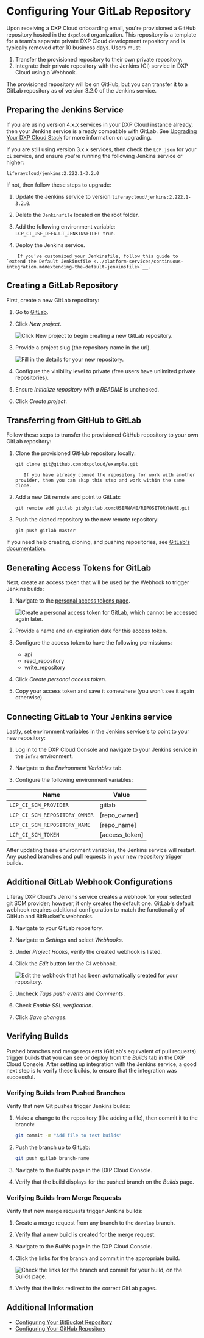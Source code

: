 # Configuring Your GitLab Repository

Upon receiving a DXP Cloud onboarding email, you're provisioned a GitHub repository hosted in the `dxpcloud` organization. This repository is a template for a team's separate private DXP Cloud development repository and is typically removed after 10 business days. Users must:

1. Transfer the provisioned repository to their own private repository.
1. Integrate their private repository with the Jenkins (CI) service in DXP Cloud using a Webhook.

The provisioned repository will be on GitHub, but you can transfer it to a GitLab repository as of version 3.2.0 of the Jenkins service.

## Preparing the Jenkins Service

If you are using version 4.x.x services in your DXP Cloud instance already, then your Jenkins service is already compatible with GitLab. See [Upgrading Your DXP Cloud Stack](../reference/upgrading-your-dxp-cloud-stack.md) for more information on upgrading.

If you are still using version 3.x.x services, then check the `LCP.json` for your `ci` service, and ensure you're running the following Jenkins service or higher:

```
liferaycloud/jenkins:2.222.1-3.2.0
```

If not, then follow these steps to upgrade:

1. Update the Jenkins service to version `liferaycloud/jenkins:2.222.1-3.2.0`.

1. Delete the `Jenkinsfile` located on the root folder.

1. Add the following environment variable: `LCP_CI_USE_DEFAULT_JENKINSFILE: true`.

1. Deploy the Jenkins service.

```note::
    If you've customized your Jenkinsfile, follow this guide to `extend the Default Jenkinsfile <../platform-services/continuous-integration.md#extending-the-default-jenkinsfile>`__.
```

## Creating a GitLab Repository

First, create a new GitLab repository:

1. Go to [GitLab](https://gitlab.com).

1. Click _New project_.

    ![Click New project to begin creating a new GitLab repository.](./configuring-your-gitlab-repository/images/01.png)

1. Provide a project slug (the repository name in the url).

    ![Fill in the details for your new repository.](./configuring-your-gitlab-repository/images/02.png)

1. Configure the visibility level to private (free users have unlimited private repositories).

1. Ensure _Initialize repository with a README_ is unchecked.

1. Click _Create project_.

## Transferring from GitHub to GitLab

Follow these steps to transfer the provisioned GitHub repository to your own GitLab repository:

1. Clone the provisioned GitHub repository locally:

    ```git clone git@github.com:dxpcloud/example.git```

    ```note::
       If you have already cloned the repository for work with another provider, then you can skip this step and work within the same clone.
    ```

1. Add a new Git remote and point to GitLab:

    ```git remote add gitlab git@gitlab.com:USERNAME/REPOSITORYNAME.git```

1. Push the cloned repository to the new remote repository:

    ```git push gitlab master```

If you need help creating, cloning, and pushing repositories, see [GitLab's documentation](https://docs.gitlab.com/ee/gitlab-basics/start-using-git.html).

## Generating Access Tokens for GitLab

Next, create an access token that will be used by the Webhook to trigger Jenkins builds:

1. Navigate to the [personal access tokens page](https://gitlab.com/profile/personal_access_tokens).

    ![Create a personal access token for GitLab, which cannot be accessed again later.](./configuring-your-gitlab-repository/images/03.png)

1. Provide a name and an expiration date for this access token.

1. Configure the access token to have the following permissions:

    * api
    * read_repository
    * write_repository

1. Click _Create personal access token_.

1. Copy your access token and save it somewhere (you won't see it again otherwise).

## Connecting GitLab to Your Jenkins service

Lastly, set environment variables in the Jenkins service's to point to your new repository:

1. Log in to the DXP Cloud Console and navigate to your Jenkins service in the `infra` environment.

1. Navigate to the _Environment Variables_ tab.

1. Configure the following environment variables:

| Name | Value |
| ---  | ---   |
| `LCP_CI_SCM_PROVIDER` | gitlab  |
| `LCP_CI_SCM_REPOSITORY_OWNER` | [repo_owner] |
| `LCP_CI_SCM_REPOSITORY_NAME` | [repo_name] |
| `LCP_CI_SCM_TOKEN` | [access_token] |

After updating these environment variables, the Jenkins service will restart. Any pushed branches and pull requests in your new repository trigger builds.

## Additional GitLab Webhook Configurations

Liferay DXP Cloud's Jenkins service creates a webhook for your selected git SCM provider; however, it only creates the default one. GitLab's default webhook requires additional configuration to match the functionality of GitHub and BitBucket's webhooks.

1. Navigate to your GitLab repository.

1. Navigate to _Settings_ and select _Webhooks_.

1. Under _Project Hooks_, verify the created webhook is listed.

1. Click the _Edit_ button for the CI webhook.

    ![Edit the webhook that has been automatically created for your repository.](./configuring-your-gitlab-repository/images/04.png)

1. Uncheck _Tags push events_ and _Comments_.

1. Check _Enable SSL verification_.

1. Click _Save changes_.

## Verifying Builds

Pushed branches and merge requests (GitLab's equivalent of pull requests) trigger builds that you can see or deploy from the _Builds_ tab in the DXP Cloud Console. After setting up integration with the Jenkins service, a good next step is to verify these builds, to ensure that the integration was successful.

### Verifying Builds from Pushed Branches

Verify that new Git pushes trigger Jenkins builds:

1. Make a change to the repository (like adding a file), then commit it to the branch:

    ```bash
    git commit -m "Add file to test builds"
    ```

1. Push the branch up to GitLab:

    ```bash
    git push gitlab branch-name
    ```

1. Navigate to the _Builds_ page in the DXP Cloud Console.

1. Verify that the build displays for the pushed branch on the _Builds_ page.

### Verifying Builds from Merge Requests

Verify that new merge requests trigger Jenkins builds:

1. Create a merge request from any branch to the `develop` branch.

1. Verify that a new build is created for the merge request.

1. Navigate to the _Builds_ page in the DXP Cloud Console.

1. Click the links for the branch and commit in the appropriate build.

    ![Check the links for the branch and commit for your build, on the Builds page.](./configuring-your-gitlab-repository/images/05.png)

1. Verify that the links redirect to the correct GitLab pages.

## Additional Information

* [Configuring Your BitBucket Repository](./configuring-your-bitbucket-repository.md)
* [Configuring Your GitHub Repository](./configuring-your-github-repository.md)
